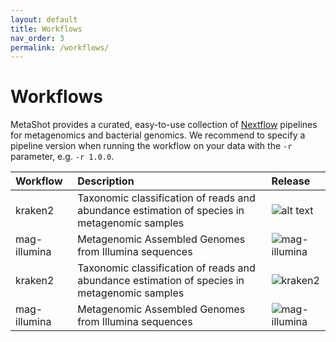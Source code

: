 ```yaml
---
layout: default
title: Workflows
nav_order: 3
permalink: /workflows/
---
```


# Workflows

MetaShot provides a curated, easy-to-use collection of [Nextflow](nextflow.io)
pipelines for metagenomics and bacterial genomics. We recommend to specify a
pipeline version when running the workflow on your data with the `-r` parameter,
e.g. `-r 1.0.0`.


| Workflow              | Description                                                                                   | Release                                                                                                        |
|:----------------------|:----------------------------------------------------------------------------------------------|:---------------------------------------------------------------------------------------------------------------|
| kraken2               | Taxonomic classification of reads and abundance estimation of species in metagenomic samples  | ![alt text][kraken2_release]                               |
| mag-illumina          | Metagenomic Assembled Genomes from Illumina sequences                                         | ![mag-illumina](https://img.shields.io/github/v/release/metashot/mag-illumina?sort=semver)                     |
| kraken2               | Taxonomic classification of reads and abundance estimation of species in metagenomic samples  | ![kraken2](https://img.shields.io/github/v/release/metashot/kraken2?sort=semver)                               |
| mag-illumina          | Metagenomic Assembled Genomes from Illumina sequences                                         | ![mag-illumina](https://img.shields.io/github/v/release/metashot/mag-illumina?sort=semver)                     |





[kraken2_release]: https://img.shields.io/github/v/release/metashot/kraken2?sort=semver&link=https://github.com/metashot/kraken2 "kraken2 release"
